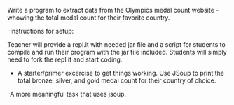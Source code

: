 Write a program to extract data from the Olympics medal count website - whowing the total medal count for their favorite country.

-Instructions for setup:

Teacher will provide a repl.it with needed jar file and a script for students to compile and run their program with the jar file included. Students will simply need to fork the repl.it and start coding.

- A starter/primer excercise to get things working.
Use JSoup to print the total bronze, silver, and gold medal count for their country of choice.

-A more meaningful task that uses jsoup.